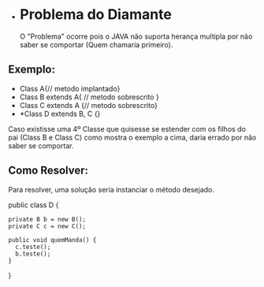 - # Problema do Diamante

	 O "Problema" ocorre pois o JAVA não suporta herança multipla por não saber se comportar (Quem chamaria primeiro).
 
## Exemplo:

- Class A{// metodo implantado}
- Class B extends A{ // metodo sobrescrito }  
- Class C  extends A {// metodo sobrescrito}
- *Class D extends B, C {}

Caso existisse uma 4º Classe que quisesse  se estender com os filhos do pai (Class B e Class C) como mostra o exemplo a cima, daria errado por não saber se comportar.

## Como Resolver:

Para resolver, uma solução seria instanciar o método desejado.

  public class D {

    private B b = new B();
    private C c = new C();

    public void quemManda() {
      c.teste();
      b.teste();
    }
  }

